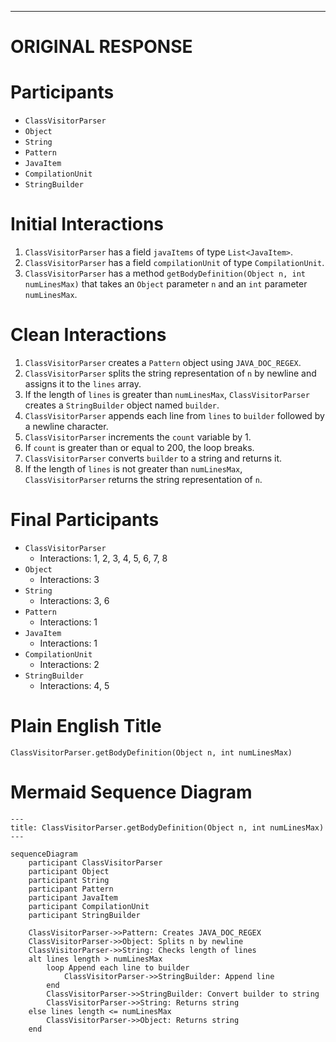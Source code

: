 ----
# ORIGINAL RESPONSE 
# Participants

* `ClassVisitorParser`
* `Object`
* `String`
* `Pattern`
* `JavaItem`
* `CompilationUnit`
* `StringBuilder`

# Initial Interactions

1. `ClassVisitorParser` has a field `javaItems` of type `List<JavaItem>`.
2. `ClassVisitorParser` has a field `compilationUnit` of type `CompilationUnit`.
3. `ClassVisitorParser` has a method `getBodyDefinition(Object n, int numLinesMax)` that takes an `Object` parameter `n` and an `int` parameter `numLinesMax`.

# Clean Interactions

1. `ClassVisitorParser` creates a `Pattern` object using `JAVA_DOC_REGEX`.
2. `ClassVisitorParser` splits the string representation of `n` by newline and assigns it to the `lines` array.
3. If the length of `lines` is greater than `numLinesMax`, `ClassVisitorParser` creates a `StringBuilder` object named `builder`.
4. `ClassVisitorParser` appends each line from `lines` to `builder` followed by a newline character.
5. `ClassVisitorParser` increments the `count` variable by 1.
6. If `count` is greater than or equal to 200, the loop breaks.
7. `ClassVisitorParser` converts `builder` to a string and returns it.
8. If the length of `lines` is not greater than `numLinesMax`, `ClassVisitorParser` returns the string representation of `n`.

# Final Participants

* `ClassVisitorParser`
  * Interactions: 1, 2, 3, 4, 5, 6, 7, 8
* `Object`
  * Interactions: 3
* `String`
  * Interactions: 3, 6
* `Pattern`
  * Interactions: 1
* `JavaItem`
  * Interactions: 1
* `CompilationUnit`
  * Interactions: 2
* `StringBuilder`
  * Interactions: 4, 5

# Plain English Title

`ClassVisitorParser.getBodyDefinition(Object n, int numLinesMax)`

# Mermaid Sequence Diagram

```mermaid
---
title: ClassVisitorParser.getBodyDefinition(Object n, int numLinesMax)
---

sequenceDiagram
    participant ClassVisitorParser
    participant Object
    participant String
    participant Pattern
    participant JavaItem
    participant CompilationUnit
    participant StringBuilder

    ClassVisitorParser->>Pattern: Creates JAVA_DOC_REGEX
    ClassVisitorParser->>Object: Splits n by newline
    ClassVisitorParser->>String: Checks length of lines
    alt lines length > numLinesMax
        loop Append each line to builder
            ClassVisitorParser->>StringBuilder: Append line
        end
        ClassVisitorParser->>StringBuilder: Convert builder to string
        ClassVisitorParser->>String: Returns string
    else lines length <= numLinesMax
        ClassVisitorParser->>Object: Returns string
    end
```
